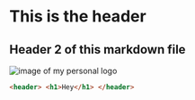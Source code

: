 # This is the header

## Header 2 of this markdown file

<!--
  <<< Author notes: Step 1 >>>
  Changes has been made to this README file
-->

![image of my personal logo](https://vzy.s3.amazonaws.com/uploads/640a02f15dae3a6ba8ac00a5/jv8dn7u8_1689299538036.png)

``` html
<header> <h1>Hey</h1> </header>
